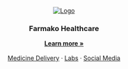 <!-- PROJECT LOGO -->
<p align="center">
  <a href="https://farmako.in">
   <img src="https://github.com/farmako/.github/assets/74819565/b4fbf37e-b4f1-4e0d-9797-a337a426d0f8" alt="Logo">
  </a>

  <h3 align="center">Farmako Healthcare</h3>

  <p align="center">
    <a href="https://farmako.in"><strong>Learn more »</strong></a>
    <br />
    <br />
    <a href="https://farmako.in/delivery/">Medicine Delivery</a>
    ·
    <a href="https://farmako.in/labs/">Labs</a>
        ·
    <a href="https://instagram.com/farmako.in">Social Media</a>
  </p>
</p>
